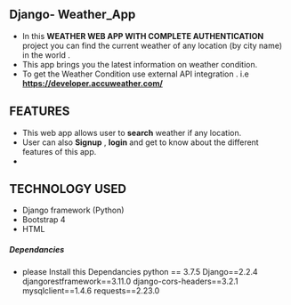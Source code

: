 
## Django- Weather_App

- In this  **WEATHER WEB APP WITH COMPLETE AUTHENTICATION** project you can find the current weather of any location (by city name) in the world .
- This app brings you the latest information on weather condition. 
- To get the Weather Condition use external API integration . i.e **https://developer.accuweather.com/**


## FEATURES
- This web app allows user to **search** weather if any location.
- User can also **Signup** , **login**  and get to know about the different features of this app.
- 


## TECHNOLOGY USED
- Django framework (Python)
- Bootstrap 4
- HTML 

##### Dependancies ###### 
- please Install this Dependancies
python == 3.7.5
Django==2.2.4
djangorestframework==3.11.0
django-cors-headers==3.2.1
mysqlclient==1.4.6
requests==2.23.0
